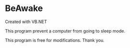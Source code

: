 # BeAwake

Created with VB.NET

This program prevent a computer from going to sleep mode.

This program is free for modifications. Thank you.
